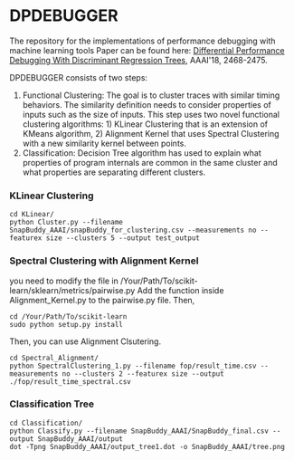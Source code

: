 # DPDEBUGGER
The repository for the implementations of performance debugging with machine learning tools
Paper can be found here: [Differential Performance Debugging With Discriminant Regression Trees](https://www.aaai.org/ocs/index.php/AAAI/AAAI18/paper/view/16647), AAAI'18, 2468-2475.

DPDEBUGGER consists of two steps:
1) Functional Clustering: The goal is to cluster traces with similar timing behaviors. The similarity definition needs to consider properties of inputs such as the size of inputs. This step uses two novel functional clustering algorithms: 1) KLinear Clustering that is an extension of KMeans algorithm, 2) Alignment Kernel that uses Spectral Clustering with a new similarity kernel between points.
2) Classification: Decision Tree algorithm has used to explain what properties of program internals are common in the same cluster and what properties are separating different clusters. 

### KLinear Clustering
```
cd KLinear/
python Cluster.py --filename SnapBuddy_AAAI/snapBuddy_for_clustering.csv --measurements no --featurex size --clusters 5 --output test_output
```
### Spectral Clustering with Alignment Kernel
you need to modify the file in /Your/Path/To/scikit-learn/sklearn/metrics/pairwise.py
Add the function inside Alignment_Kernel.py to the pairwise.py file. Then,
```
cd /Your/Path/To/scikit-learn
sudo python setup.py install
```
Then, you can use Alignment Clsutering.
```
cd Spectral_Alignment/
python SpectralClustering_1.py --filename fop/result_time.csv --measurements no --clusters 2 --featurex size --output ./fop/result_time_spectral.csv
```

### Classification Tree
```
cd Classification/
python Classify.py --filename SnapBuddy_AAAI/SnapBuddy_final.csv --output SnapBuddy_AAAI/output
dot -Tpng SnapBuddy_AAAI/output_tree1.dot -o SnapBuddy_AAAI/tree.png
```
